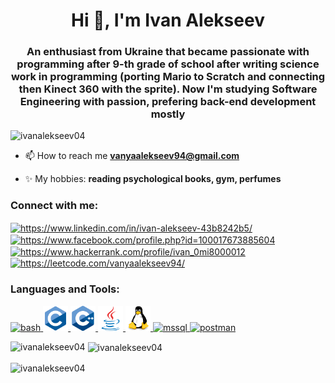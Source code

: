 <h1 align="center">Hi 👋, I'm Ivan Alekseev</h1>
<h3 align="center">An enthusiast from Ukraine that became passionate with programming after 9-th grade of school after writing science work in programming (porting Mario to Scratch and connecting then Kinect 360 with the sprite). Now I'm studying Software Engineering with passion, prefering back-end development mostly</h3>

<p align="left"> <img src="https://komarev.com/ghpvc/?username=ivanalekseev04&label=Profile%20views&color=0e75b6&style=flat" alt="ivanalekseev04" /> </p>

- 📫 How to reach me **vanyaalekseev94@gmail.com**

- ✨ My hobbies: **reading psychological books, gym, perfumes**

<h3 align="left">Connect with me:</h3>
<p align="left">
<a href="https://linkedin.com/in/https://www.linkedin.com/in/ivan-alekseev-43b8242b5/" target="blank"><img align="center" src="https://raw.githubusercontent.com/rahuldkjain/github-profile-readme-generator/master/src/images/icons/Social/linked-in-alt.svg" alt="https://www.linkedin.com/in/ivan-alekseev-43b8242b5/" height="30" width="40" /></a>
<a href="https://fb.com/https://www.facebook.com/profile.php?id=100017673885604" target="blank"><img align="center" src="https://raw.githubusercontent.com/rahuldkjain/github-profile-readme-generator/master/src/images/icons/Social/facebook.svg" alt="https://www.facebook.com/profile.php?id=100017673885604" height="30" width="40" /></a>
<a href="https://www.hackerrank.com/https://www.hackerrank.com/profile/ivan_0mi8000012" target="blank"><img align="center" src="https://raw.githubusercontent.com/rahuldkjain/github-profile-readme-generator/master/src/images/icons/Social/hackerrank.svg" alt="https://www.hackerrank.com/profile/ivan_0mi8000012" height="30" width="40" /></a>
<a href="https://www.leetcode.com/https://leetcode.com/vanyaalekseev94/" target="blank"><img align="center" src="https://raw.githubusercontent.com/rahuldkjain/github-profile-readme-generator/master/src/images/icons/Social/leet-code.svg" alt="https://leetcode.com/vanyaalekseev94/" height="30" width="40" /></a>
</p>

<h3 align="left">Languages and Tools:</h3>
<p align="left"> <a href="https://www.gnu.org/software/bash/" target="_blank" rel="noreferrer"> <img src="https://www.vectorlogo.zone/logos/gnu_bash/gnu_bash-icon.svg" alt="bash" width="40" height="40"/> </a> <a href="https://www.cprogramming.com/" target="_blank" rel="noreferrer"> <img src="https://raw.githubusercontent.com/devicons/devicon/master/icons/c/c-original.svg" alt="c" width="40" height="40"/> </a> <a href="https://www.w3schools.com/cpp/" target="_blank" rel="noreferrer"> <img src="https://raw.githubusercontent.com/devicons/devicon/master/icons/cplusplus/cplusplus-original.svg" alt="cplusplus" width="40" height="40"/> </a> <a href="https://www.java.com" target="_blank" rel="noreferrer"> <img src="https://raw.githubusercontent.com/devicons/devicon/master/icons/java/java-original.svg" alt="java" width="40" height="40"/> </a> <a href="https://www.linux.org/" target="_blank" rel="noreferrer"> <img src="https://raw.githubusercontent.com/devicons/devicon/master/icons/linux/linux-original.svg" alt="linux" width="40" height="40"/> </a> <a href="https://www.microsoft.com/en-us/sql-server" target="_blank" rel="noreferrer"> <img src="https://www.svgrepo.com/show/303229/microsoft-sql-server-logo.svg" alt="mssql" width="40" height="40"/> </a> <a href="https://postman.com" target="_blank" rel="noreferrer"> <img src="https://www.vectorlogo.zone/logos/getpostman/getpostman-icon.svg" alt="postman" width="40" height="40"/> </a> </p>

<p><img align="left" src="https://github-readme-stats.vercel.app/api/top-langs?username=ivanalekseev04&show_icons=true&locale=en&layout=compact" alt="ivanalekseev04" /></p>

<p>&nbsp;<img align="center" src="https://github-readme-stats.vercel.app/api?username=ivanalekseev04&show_icons=true&locale=en" alt="ivanalekseev04" /></p>

<p><img align="center" src="https://github-readme-streak-stats.herokuapp.com/?user=ivanalekseev04&" alt="ivanalekseev04" /></p>
